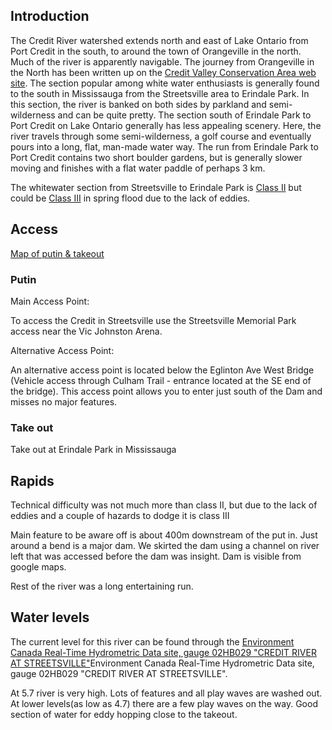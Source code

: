 <span id="Introduction"></span>

## <span class="mw-headline">Introduction</span>

The Credit River watershed extends north and east of Lake Ontario from
Port Credit in the south, to around the town of Orangeville in the
north. Much of the river is apparently navigable. The journey from
Orangeville in the North has been written up on the [Credit Valley
Conservation Area web
site](https://web.archive.org/web/20130620202405/http://www.creditvalleyca.ca/recandleisure/canoeing.htm "http://www.creditvalleyca.ca/recandleisure/canoeing.htm").
The section popular among white water enthusiasts is generally found to
the south in Mississauga from the Streetsville area to Erindale Park. In
this section, the river is banked on both sides by parkland and
semi-wilderness and can be quite pretty. The section south of Erindale
Park to Port Credit on Lake Ontario generally has less appealing
scenery. Here, the river travels through some semi-wilderness, a golf
course and eventually pours into a long, flat, man-made water way. The
run from Erindale Park to Port Credit contains two short boulder
gardens, but is generally slower moving and finishes with a flat water
paddle of perhaps 3 km.

The whitewater section from Streetsville to Erindale Park is [Class
II](/web/20130620202405/http://www.whitewaterontario.ca:80/rivers/index.php/International_Scale_of_River_Difficulty#CII "International Scale of River Difficulty")
but could be [Class
III](/web/20130620202405/http://www.whitewaterontario.ca:80/rivers/index.php/International_Scale_of_River_Difficulty#CIII "International Scale of River Difficulty")
in spring flood due to the lack of eddies.

<span id="Access"></span>

## <span class="mw-headline">Access</span>

[Map of putin &
takeout](https://web.archive.org/web/20130620202405/http://maps.google.com/maps/ms?ie=UTF8&hl=en&msa=0&ll=43.55015,-79.656308&spn=0.007356,0.006974&t=h&z=16&msid=207593558348254259331.0004a124159c4737b82da "http://maps.google.com/maps/ms?ie=UTF8&hl=en&msa=0&ll=43.55015,-79.656308&spn=0.007356,0.006974&t=h&z=16&msid=207593558348254259331.0004a124159c4737b82da")

<span id="Putin"></span>

### <span class="mw-headline">Putin</span>

Main Access Point:

To access the Credit in Streetsville use the Streetsville Memorial Park
access near the Vic Johnston Arena.

Alternative Access Point:

An alternative access point is located below the Eglinton Ave West
Bridge (Vehicle access through Culham Trail - entrance located at the SE
end of the bridge). This access point allows you to enter just south of
the Dam and misses no major features.

  

<span id="Take_out"></span>

### <span class="mw-headline">Take out</span>

Take out at Erindale Park in Mississauga

<span id="Rapids"></span>

## <span class="mw-headline">Rapids</span>

Technical difficulty was not much more than class II, but due to the
lack of eddies and a couple of hazards to dodge it is class III

Main feature to be aware off is about 400m downstream of the put in.
Just around a bend is a major dam. We skirted the dam using a channel on
river left that was accessed before the dam was insight. Dam is visible
from google maps.

Rest of the river was a long entertaining run.

<span id="Water_levels"></span>

## <span class="mw-headline">Water levels</span>

The current level for this river can be found through the [Environment
Canada Real-Time Hydrometric Data site, gauge 02HB029 "CREDIT RIVER AT
STREETSVILLE"](https://web.archive.org/web/20130620202405/http://www.wateroffice.ec.gc.ca/graph/graph_e.html?stn=02HB029 "http://www.wateroffice.ec.gc.ca/graph/graph_e.html?stn=02HB029")Environment
Canada Real-Time Hydrometric Data site, gauge 02HB029 "CREDIT RIVER AT
STREETSVILLE".

At 5.7 river is very high. Lots of features and all play waves are
washed out. At lower levels(as low as 4.7) there are a few play waves on
the way. Good section of water for eddy hopping close to the takeout.
